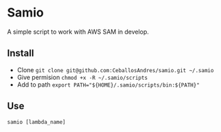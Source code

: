 # Samio

A simple script to work with AWS SAM in develop.

## Install

- Clone
  `git clone git@github.com:CeballosAndres/samio.git ~/.samio`
- Give permision
  `chmod +x -R ~/.samio/scripts`
- Add to path
  `export PATH="${HOME}/.samio/scripts/bin:${PATH}"`

## Use

`samio [lambda_name]`

